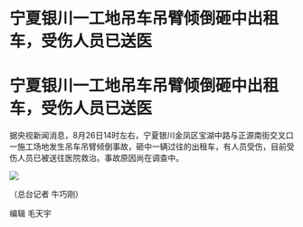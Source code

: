 # 宁夏银川一工地吊车吊臂倾倒砸中出租车，受伤人员已送医

# 宁夏银川一工地吊车吊臂倾倒砸中出租车，受伤人员已送医

据央视新闻消息，8月26日14时左右，宁夏银川金凤区宝湖中路与正源南街交叉口一施工场地发生吊车吊臂倾倒事故，砸中一辆过往的出租车，有人员受伤，目前受伤人员已被送往医院救治。事故原因尚在调查中。

![](https://inews.gtimg.com/om_bt/OIPmfLFIOEPR7yYxV6sI6lkxpYrLFFpmTmDFkzgdJmh_MAA/1000)

（总台记者 牛巧刚）

编辑 毛天宇

